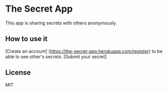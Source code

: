 # The Secret App

This app is sharing secrets with others anonymously.

## How to use it

[Create an account] (https://the-secret-app.herokuapp.com/register) to be able to see other's secrets.
[Submit your secret] 

## License

MIT
